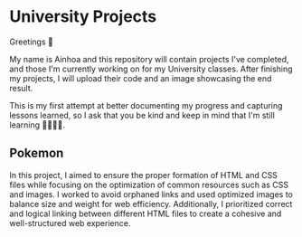 # University Projects
Greetings 👋

My name is Ainhoa and this repository will contain projects I've completed, and those I'm currently working on for my University classes. After finishing my projects, I will upload their code and an image showcasing the end result.

This is my first attempt at better documenting my progress and capturing lessons learned, so I ask that you be kind and keep in mind that I'm still learning 👩🏼‍💻😀.

## Pokemon
In this project, I aimed to ensure the proper formation of HTML and CSS files while focusing on the optimization of common resources such as CSS and images. I worked to avoid orphaned links and used optimized images to balance size and weight for web efficiency. Additionally, I prioritized correct and logical linking between different HTML files to create a cohesive and well-structured web experience.

